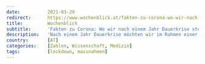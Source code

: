 ```yaml
---
date:          2021-03-29
redirect:      https://www.wochenblick.at/fakten-zu-corona-wo-wir-nach-einem-jahr-dauerkrise-stehen/
title:         Wochenblick
subtitle:      'Fakten zu Corona: Wo wir nach einem Jahr Dauerkrise stehen'
description:   'Nach einem Jahr Dauerkrise möchten wir im Rahmen einer Zwischenbilanz auf einige Veröffentlichungen und Umstände hinweisen, die so gar nicht zu der aktuellen Berichterstattung und den täglichen Regierungsverlautbarungen passen.'
country:       [AT]
categories:    [Zahlen, Wissenschaft, Medizin]
tags:          [lockdown, massnahmen]
---
```

